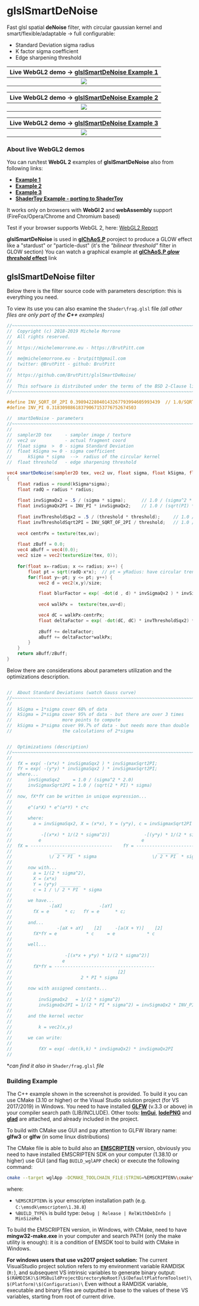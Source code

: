 # glslSmartDeNoise

Fast glsl spatial **deNoise** filter, with circular gaussian kernel and smart/flexible/adaptable -> full configurable:

- Standard Deviation sigma radius
- K factor sigma coefficient
- Edge sharpening threshold

| Live WebGL2 demo -> [glslSmartDeNoise Example 1](https://brutpitt.github.io/glslSmartDeNoise/WebGL1/wglApp.html) |
| :-----: |
|[![](https://raw.githubusercontent.com/BrutPitt/glslSmartDeNoise/master/sShot1.jpg)](https://raw.githubusercontent.com/BrutPitt/glslSmartDeNoise/master/sShot1.jpg)|

| Live WebGL2 demo -> [glslSmartDeNoise Example 2](https://brutpitt.github.io/glslSmartDeNoise/WebGL/wglApp.html) |
| :-----: |
|[![](https://raw.githubusercontent.com/BrutPitt/glslSmartDeNoise/master/sShot2.jpg)](https://raw.githubusercontent.com/BrutPitt/glslSmartDeNoise/master/sShot2.jpg)|

| Live WebGL2 demo -> [glslSmartDeNoise Example 3](https://brutpitt.github.io/glslSmartDeNoise/WebGL0/wglApp.html) |
| :-----: |
|[![](https://raw.githubusercontent.com/BrutPitt/glslSmartDeNoise/master/sShot0.jpg)](https://raw.githubusercontent.com/BrutPitt/glslSmartDeNoise/master/sShot0.jpg)|


### About live WebGL2 demos

You can run/test **WebGL 2** examples of **glslSmartDeNoise** also from following links:
- **[Example 1](https://brutpitt.github.io/glslSmartDeNoise/WebGL1/wglApp.html)**
- **[Example 2](https://brutpitt.github.io/glslSmartDeNoise/WebGL/wglApp.html)**
- **[Example 3](https://brutpitt.github.io/glslSmartDeNoise/WebGL0/wglApp.html)**
- **[ShaderToy Example - porting to ShaderToy ](https://www.shadertoy.com/view/3dd3Wr)**

It works only on browsers with **WebGl 2** and **webAssembly** support (FireFox/Opera/Chrome and Chromium based)

Test if your browser supports WebGL 2, here: [WebGL2 Report](http://webglreport.com/?v=2)

**glslSmartDeNoise** is used in **[glChAoS.P](https://github.com/BrutPitt/glChAoS.P)** poroject to produce a GLOW effect like a "stardust" or "particle-dust" (it's the *"bilinear threshold"* filter in GLOW section)
You can watch a graphical example at **[glChAoS.P *glow threshold* effect](https://www.michelemorrone.eu/glchaosp/glowEffects.html)** link

## glslSmartDeNoise filter
Below there is the filter source code with parameters description: this is everything you need.

To view its use you can also examine the `Shader\frag.glsl` file *(all other files are only part of the **C++** examples)*

``` glsl
//~~~~~~~~~~~~~~~~~~~~~~~~~~~~~~~~~~~~~~~~~~~~~~~~~~~~~~~~~~~~~~~~~~~~~~~~~~~~~~
//  Copyright (c) 2018-2019 Michele Morrone
//  All rights reserved.
//
//  https://michelemorrone.eu - https://BrutPitt.com
//
//  me@michelemorrone.eu - brutpitt@gmail.com
//  twitter: @BrutPitt - github: BrutPitt
//  
//  https://github.com/BrutPitt/glslSmartDeNoise/
//
//  This software is distributed under the terms of the BSD 2-Clause license
//~~~~~~~~~~~~~~~~~~~~~~~~~~~~~~~~~~~~~~~~~~~~~~~~~~~~~~~~~~~~~~~~~~~~~~~~~~~~~~

#define INV_SQRT_OF_2PI 0.39894228040143267793994605993439  // 1.0/SQRT_OF_2PI
#define INV_PI 0.31830988618379067153776752674503

//  smartDeNoise - parameters
//~~~~~~~~~~~~~~~~~~~~~~~~~~~~~~~~~~~~~~~~~~~~~~~~~~~~~~~~~~~~~~~~~~~~~~~~~~~~~~
//
//  sampler2D tex     - sampler image / texture
//  vec2 uv           - actual fragment coord
//  float sigma  >  0 - sigma Standard Deviation
//  float kSigma >= 0 - sigma coefficient 
//      kSigma * sigma  -->  radius of the circular kernel
//  float threshold   - edge sharpening threshold 

vec4 smartDeNoise(sampler2D tex, vec2 uv, float sigma, float kSigma, float threshold)
{
    float radius = round(kSigma*sigma);
    float radQ = radius * radius;
    
    float invSigmaQx2 = .5 / (sigma * sigma);      // 1.0 / (sigma^2 * 2.0)
    float invSigmaQx2PI = INV_PI * invSigmaQx2;    // 1.0 / (sqrt(PI) * sigma)
    
    float invThresholdSqx2 = .5 / (threshold * threshold);     // 1.0 / (sigma^2 * 2.0)
    float invThresholdSqrt2PI = INV_SQRT_OF_2PI / threshold;   // 1.0 / (sqrt(2*PI) * sigma)
    
    vec4 centrPx = texture(tex,uv); 
    
    float zBuff = 0.0;
    vec4 aBuff = vec4(0.0);
    vec2 size = vec2(textureSize(tex, 0));
    
    for(float x=-radius; x <= radius; x++) {
        float pt = sqrt(radQ-x*x);  // pt = yRadius: have circular trend
        for(float y=-pt; y <= pt; y++) {
            vec2 d = vec2(x,y)/size;

            float blurFactor = exp( -dot(d , d) * invSigmaQx2 ) * invSigmaQx2;
            
            vec4 walkPx =  texture(tex,uv+d);

            vec4 dC = walkPx-centrPx;
            float deltaFactor = exp( -dot(dC, dC) * invThresholdSqx2) * invThresholdSqrt2PI * blurFactor;
                                 
            zBuff += deltaFactor;
            aBuff += deltaFactor*walkPx;
        }
    }
    return aBuff/zBuff;
}
```
 Below there are considerations about parameters utilization and the optimizations description.
``` cpp

//  About Standard Deviations (watch Gauss curve)
//~~~~~~~~~~~~~~~~~~~~~~~~~~~~~~~~~~~~~~~~~~~~~~~~~~~~~~~~~~~~~~~~~~~~~~~~~~~~~~
//
//  kSigma = 1*sigma cover 68% of data
//  kSigma = 2*sigma cover 95% of data - but there are over 3 times 
//                   more points to compute
//  kSigma = 3*sigma cover 99.7% of data - but needs more than double 
//                   the calculations of 2*sigma


//  Optimizations (description)
//~~~~~~~~~~~~~~~~~~~~~~~~~~~~~~~~~~~~~~~~~~~~~~~~~~~~~~~~~~~~~~~~~~~~~~~~~~~~~~
//
//  fX = exp( -(x*x) * invSigmaSqx2 ) * invSigmaxSqrt2PI; 
//  fY = exp( -(y*y) * invSigmaSqx2 ) * invSigmaxSqrt2PI; 
//  where...
//      invSigmaSqx2     = 1.0 / (sigma^2 * 2.0)
//      invSigmaxSqrt2PI = 1.0 / (sqrt(2 * PI) * sigma)
//
//  now, fX*fY can be written in unique expression...
//
//      e^(a*X) * e^(a*Y) * c*c
//
//      where:
//        a = invSigmaSqx2, X = (x*x), Y = (y*y), c = invSigmaxSqrt2PI
//
//           -[(x*x) * 1/(2 * sigma^2)]             -[(y*y) * 1/(2 * sigma^2)] 
//          e                                      e
//  fX = -------------------------------    fY = -------------------------------
//                ________                               ________
//              \/ 2 * PI  * sigma                     \/ 2 * PI  * sigma
//
//      now with... 
//        a = 1/(2 * sigma^2), 
//        X = (x*x) 
//        Y = (y*y) ________
//        c = 1 / \/ 2 * PI  * sigma
//
//      we have...
//              -[aX]              -[aY]
//        fX = e      * c;   fY = e      * c;
//
//      and...
//                 -[aX + aY]    [2]     -[a(X + Y)]    [2]
//        fX*fY = e           * c     = e            * c   
//
//      well...
//
//                    -[(x*x + y*y) * 1/(2 * sigma^2)]
//                   e                                
//        fX*fY = --------------------------------------
//                                        [2]           
//                          2 * PI * sigma           
//      
//      now with assigned constants...
//
//          invSigmaQx2   = 1/(2 * sigma^2)
//          invSigmaQx2PI = 1/(2 * PI * sigma^2) = invSigmaQx2 * INV_PI 
//
//      and the kernel vector 
//
//          k = vec2(x,y)
//
//      we can write:
//
//          fXY = exp( -dot(k,k) * invSigmaQx2) * invSigmaQx2PI
//

```
**can find it also in* `Shader/frag.glsl` *file*

### Building Example

The C++ example shown in the screenshot is provided.
To build it you can use CMake (3.10 or higher) or the Visual Studio solution project (for VS 2017/2019) in Windows.
You need to have installed [**GLFW**](https://www.glfw.org/) (v.3.3 or above) in your compiler search path (LIB/INCLUDE).
Other tools: [**ImGui**](https://github.com/ocornut/imgui), [**lodePNG**](https://github.com/lvandeve/lodepng) and [**glad**](https://github.com/Dav1dde/glad) are attached, and already included in the project.

To build with CMake use GUI and pay attention to GLFW library name: **glfw3** or **glfw** (in some linux distributions)

The CMake file is able to build also an [**EMSCRIPTEN**](https://kripken.github.io/emscripten-site/index.html) version, obviously you need to have installed EMSCRIPTEN SDK on your computer (1.38.10 or higher) use GUI (and flag `BUILD_wglAPP` check) or execute the following command:

``` bash
cmake --target wglApp -DCMAKE_TOOLCHAIN_FILE:STRING=%EMSCRIPTEN%\cmake\Modules\Platform\Emscripten.cmake -DCMAKE_BUILD_TYPE:STRING=%BUILD_TYPE% -DBUILD_wglAPP:BOOL=TRUE -G "MinGW Makefiles" .
```
where:
- `%EMSCRIPTEN%` is your emscripten installation path (e.g. `C:\emsdk\emscripten\1.38.8`)
- `%BUILD_TYPE%` is build type: `Debug | Release | RelWithDebInfo | MinSizeRel` 

To build the EMSCRIPTEN version, in Windows, with CMake, need to have **mingw32-make.exe** in your computer and search PATH (only the make utility is enough): it is a condition of EMSDK tool to build with CMake in Windows.


**For windows users that use vs2017 project solution:**
The current VisualStudio project solution refers to my environment variable RAMDISK (`R:`), and subsequent VS intrinsic variables to generate binary output:
`$(RAMDISK)\$(MSBuildProjectDirectoryNoRoot)\$(DefaultPlatformToolset)\$(Platform)\$(Configuration)\` 
Even without a RAMDISK variable, executable and binary files are outputted in base to the values of these VS variables, starting from root of current drive.

